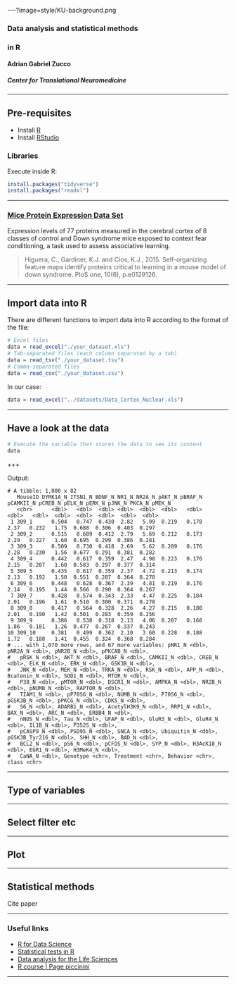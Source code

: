 
---?image=style/KU-background.png

### Data analysis and statistical methods
### in R
#### Adrian Gabriel Zucco 
##### Center for Translational Neuromedicine

---

## Pre-requisites
- Install [R](https://mirrors.dotsrc.org/cran/)
- Install [RStudio](https://www.rstudio.com/products/rstudio/download/#download)

### Libraries
Execute inside R:
```r
install.packages("tidyverse")
install.packages("readxl")
```

---

### [Mice Protein Expression Data Set](https://archive.ics.uci.edu/ml/datasets/Mice+Protein+Expression#)

Expression levels of 77 proteins measured in the cerebral cortex of 8 classes of control and Down syndrome mice exposed to context fear conditioning, a task used to assess associative learning.

> Higuera, C., Gardiner, K.J. and Cios, K.J., 2015. Self-organizing feature maps identify proteins critical to learning in a mouse model of down syndrome. PloS one, 10(6), p.e0129126.


---

## Import data into R
There are different functions to import data into R according to the format of the file:
```r
# Excel files
data = read_excel("./your_dataset.xls")
# Tab-separated files (each column separated by a tab)
data = read_tsv("./your_dataset.tsv")
# Comma-separated files
data = read_csv("./your_dataset.csv")
```
In our case:
```r
data = read_excel("../datasets/Data_Cortex_Nuclear.xls")
```

---

## Have a look at the data
```r
# Execute the variable that stores the data to see its content
data
```

+++

Output:
```
# A tibble: 1,080 x 82
   MouseID DYRK1A_N ITSN1_N BDNF_N NR1_N NR2A_N pAKT_N pBRAF_N pCAMKII_N pCREB_N pELK_N pERK_N pJNK_N PKCA_N pMEK_N
   <chr>      <dbl>   <dbl>  <dbl> <dbl>  <dbl>  <dbl>   <dbl>     <dbl>   <dbl>  <dbl>  <dbl>  <dbl>  <dbl>  <dbl>
 1 309_1      0.504   0.747  0.430  2.82   5.99  0.219   0.178      2.37   0.232   1.75  0.688  0.306  0.403  0.297
 2 309_2      0.515   0.689  0.412  2.79   5.69  0.212   0.173      2.29   0.227   1.60  0.695  0.299  0.386  0.281
 3 309_3      0.509   0.730  0.418  2.69   5.62  0.209   0.176      2.28   0.230   1.56  0.677  0.291  0.381  0.282
 4 309_4      0.442   0.617  0.359  2.47   4.98  0.223   0.176      2.15   0.207   1.60  0.583  0.297  0.377  0.314
 5 309_5      0.435   0.617  0.359  2.37   4.72  0.213   0.174      2.13   0.192   1.50  0.551  0.287  0.364  0.278
 6 309_6      0.448   0.628  0.367  2.39   4.81  0.219   0.176      2.14   0.195   1.44  0.566  0.290  0.364  0.267
 7 309_7      0.428   0.574  0.343  2.33   4.47  0.225   0.184      2.01   0.196   1.61  0.510  0.300  0.371  0.278
 8 309_8      0.417   0.564  0.328  2.26   4.27  0.215   0.180      2.01   0.190   1.42  0.501  0.283  0.359  0.256
 9 309_9      0.386   0.538  0.318  2.13   4.06  0.207   0.168      1.86   0.181   1.26  0.477  0.267  0.337  0.243
10 309_10     0.381   0.499  0.362  2.10   3.60  0.228   0.188      1.72   0.188   1.41  0.455  0.324  0.368  0.284
# ... with 1,070 more rows, and 67 more variables: pNR1_N <dbl>, pNR2A_N <dbl>, pNR2B_N <dbl>, pPKCAB_N <dbl>,
#   pRSK_N <dbl>, AKT_N <dbl>, BRAF_N <dbl>, CAMKII_N <dbl>, CREB_N <dbl>, ELK_N <dbl>, ERK_N <dbl>, GSK3B_N <dbl>,
#   JNK_N <dbl>, MEK_N <dbl>, TRKA_N <dbl>, RSK_N <dbl>, APP_N <dbl>, Bcatenin_N <dbl>, SOD1_N <dbl>, MTOR_N <dbl>,
#   P38_N <dbl>, pMTOR_N <dbl>, DSCR1_N <dbl>, AMPKA_N <dbl>, NR2B_N <dbl>, pNUMB_N <dbl>, RAPTOR_N <dbl>,
#   TIAM1_N <dbl>, pP70S6_N <dbl>, NUMB_N <dbl>, P70S6_N <dbl>, pGSK3B_N <dbl>, pPKCG_N <dbl>, CDK5_N <dbl>,
#   S6_N <dbl>, ADARB1_N <dbl>, AcetylH3K9_N <dbl>, RRP1_N <dbl>, BAX_N <dbl>, ARC_N <dbl>, ERBB4_N <dbl>,
#   nNOS_N <dbl>, Tau_N <dbl>, GFAP_N <dbl>, GluR3_N <dbl>, GluR4_N <dbl>, IL1B_N <dbl>, P3525_N <dbl>,
#   pCASP9_N <dbl>, PSD95_N <dbl>, SNCA_N <dbl>, Ubiquitin_N <dbl>, pGSK3B_Tyr216_N <dbl>, SHH_N <dbl>, BAD_N <dbl>,
#   BCL2_N <dbl>, pS6_N <dbl>, pCFOS_N <dbl>, SYP_N <dbl>, H3AcK18_N <dbl>, EGR1_N <dbl>, H3MeK4_N <dbl>,
#   CaNA_N <dbl>, Genotype <chr>, Treatment <chr>, Behavior <chr>, class <chr>
```


---
## Type of variables

---

## Select filter etc

---

## Plot


---

## Statistical methods

Cite paper

---

### Useful links
- [R for Data Science](http://r4ds.had.co.nz/)
- [Statistical tests in R](http://r-statistics.co/Statistical-Tests-in-R.html)
- [Data analysis for the Life Sciences](http://genomicsclass.github.io/book/)
- [R course | Page piccinini](https://pagepiccinini.com/r-course/)

---
